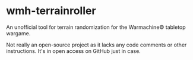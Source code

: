 # wmh-terrainroller
An unofficial tool for terrain randomization for the Warmachine© tabletop wargame.

Not really an open-source project as it lacks any code comments or other instructions. It's in open access on GitHub just in case.
